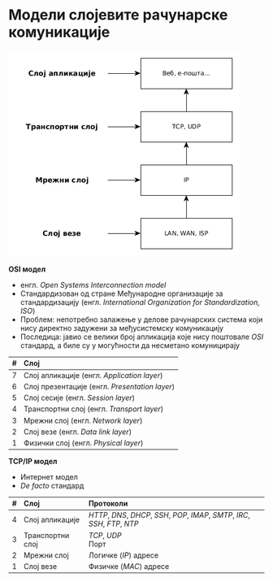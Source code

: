 # Модели слојевите рачунарске комуникације

![TCP/IP модел](../../../assets/tcp_ip.png)

**OSI модел**

- енгл. *Open Systems Interconnection model*
- Стандардизован од стране Међународне организације за стандардизацију (енгл. *International Organization for Standardization, ISO*)
- Проблем: непотребно залажење у делове рачунарских система који нису директно задужени за међусистемску комуникацију
- Последица: јавио се велики број апликација које нису поштовале *OSI* стандард, а биле су у могућности да несметано комуницирају

\#   | Слој
:----|:-----------------------------------------------------
7    | Слој апликације (енгл. *Application layer*)
6    | Слој презентације (енгл. *Presentation layer*)
5    | Слој сесије (енгл. *Session layer*)
4    | Транспортни слој (енгл. *Transport layer*)
3    | Мрежни слој (енгл. *Network layer*)
2    | Слој везе (енгл. *Data link layer*)
1    | Физички слој (енгл. *Physical layer*)

**TCP/IP модел**

- Интернет модел
- *De facto* стандард

\#   | Слој               | Протоколи
:----|:-------------------|:---------------------------------------------------------------
4    | Слој апликације    | *HTTP*, *DNS*, *DHCP*, *SSH*, *POP*, *IMAP*, *SMTP*, *IRC*, *SSH*, *FTP*, *NTP*
3    | Транспортни слој   | *TCP*, *UDP*<br>Порт
2    | Мрежни слој        | Логичке (*IP*) адресе
1    | Слој везе          | Физичке (*MAC*) адресе
